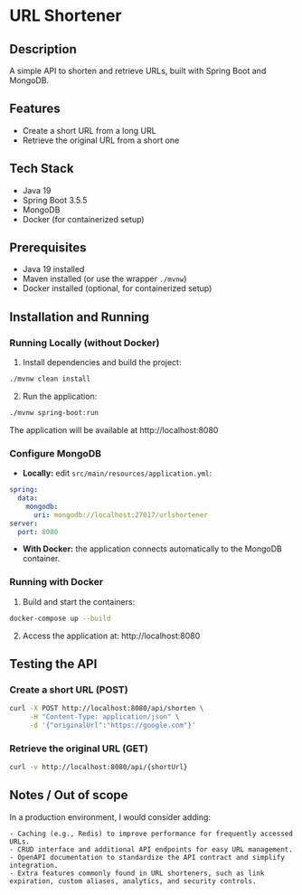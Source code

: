  # URL Shortener
 
 ## Description
 A simple API to shorten and retrieve URLs, built with Spring Boot and MongoDB.
 
 ## Features
 - Create a short URL from a long URL
 - Retrieve the original URL from a short one
 
 ## Tech Stack
 - Java 19
 - Spring Boot 3.5.5
 - MongoDB
 - Docker (for containerized setup)
 
 ## Prerequisites
 - Java 19 installed
 - Maven installed (or use the wrapper `./mvnw`)
 - Docker installed (optional, for containerized setup)
 
 ## Installation and Running
 
 ### Running Locally (without Docker)
 1. Install dependencies and build the project:
 ```bash
 ./mvnw clean install
 ```
 
 2. Run the application:
 ```bash
 ./mvnw spring-boot:run
 ```
 
 The application will be available at http://localhost:8080
 
 ### Configure MongoDB
 - **Locally:** edit `src/main/resources/application.yml`:
 ```yaml
 spring:
   data:
     mongodb:
       uri: mongodb://localhost:27017/urlshortener
 server:
   port: 8080
 ```
 
 - **With Docker:** the application connects automatically to the MongoDB container.
 
 ### Running with Docker
 1. Build and start the containers:
 ```bash
 docker-compose up --build
 ```
 
 2. Access the application at: http://localhost:8080
 
 ## Testing the API
 
 ### Create a short URL (POST)
 ```bash
 curl -X POST http://localhost:8080/api/shorten \
      -H "Content-Type: application/json" \
      -d '{"originalUrl":"https://google.com"}'
 ```
 
 ### Retrieve the original URL (GET)
 ```bash
 curl -v http://localhost:8080/api/{shortUrl}
 ```
 
 ## Notes / Out of scope
In a production environment, I would consider adding:

    - Caching (e.g., Redis) to improve performance for frequently accessed URLs.
    - CRUD interface and additional API endpoints for easy URL management.
    - OpenAPI documentation to standardize the API contract and simplify integration.
    - Extra features commonly found in URL shorteners, such as link expiration, custom aliases, analytics, and security controls.
